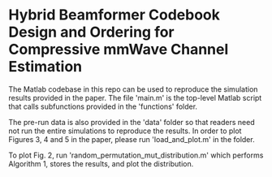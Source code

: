 # Hybrid Beamformer Codebook Design and Ordering for Compressive mmWave Channel Estimation

The Matlab codebase in this repo can be used to reproduce the simulation results provided in the paper. The file 'main.m' is the top-level Matlab script that calls subfunctions provided in the 'functions' folder.

The pre-run data is also provided in the 'data' folder so that readers need not run the entire simulations to reproduce the results. In order to plot Figures 3, 4 and 5 in the paper, please run 'load_and_plot.m' in the folder.

To plot Fig. 2, run 'random\_permutation\_mut\_distribution.m' which performs Algorithm 1, stores the results, and plot the distribution. 